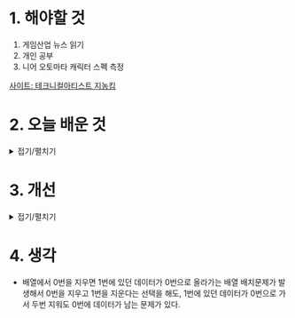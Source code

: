 
# 1. 해야할 것

1. 게임산업 뉴스 읽기 
2. 개인 공부  
3. 니어 오토마타 캐릭터 스펙 측정

[사이트: 테크니컬아티스트 지농킴](https://jinongkim.notion.site/)

# 2. 오늘 배운 것

<details>
<summary>접기/펼치기</summary>


## 문과 열쇠
### 열쇠
![image](https://github.com/user-attachments/assets/38cf2f71-4dfb-4351-9727-a77b9e51aa62)

### 문
![image](https://github.com/user-attachments/assets/20cdeb9f-9e30-47db-a852-6d8db21fc89a)

![image](https://github.com/user-attachments/assets/1746d9bd-5ad5-4e3b-8657-32750cbe6ff3)

![image](https://github.com/user-attachments/assets/f776c876-72f3-4ab3-a6f5-f2a190526313)

</details>




# 3. 개선


<details>
<summary>접기/펼치기</summary>


</details>



# 4. 생각
- 배열에서 0번을 지우면 1번에 있던 데이터가 0번으로 올라가는 배열 배치문제가 발생해서 0번을 지우고 1번을 지운다는 선택을 해도, 1번에 있던 데이터가 0번으로 가서 두번 지워도 0번에 데이터가 남는 문제가 있다.

